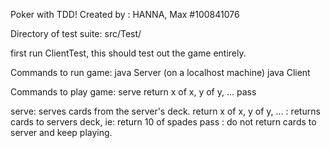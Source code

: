 Poker with TDD!
Created by : HANNA, Max
#100841076

Directory of test suite: 
src/Test/

first run ClientTest, this should test out the game entirely.

Commands to run game:
java Server (on a localhost machine)
java Client

Commands to play game:
serve 
return x of x, y of y, ...
pass

serve: serves cards from the server's deck.
return x of x, y of y, ... : returns cards to servers deck, ie: return 10 of spades
pass : do not return cards to server and keep playing.

